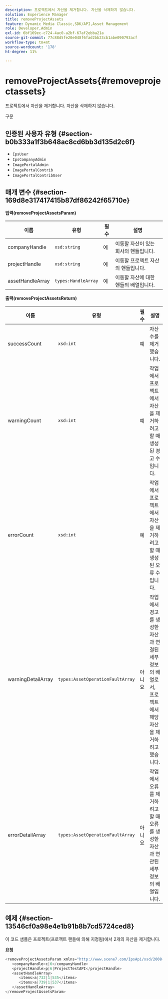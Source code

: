 ```yaml
---
description: 프로젝트에서 자산을 제거합니다. 자산을 삭제하지 않습니다.
solution: Experience Manager
title: removeProjectAssets
feature: Dynamic Media Classic,SDK/API,Asset Management
role: Developer,Admin
exl-id: 6bf169ec-c724-4ac0-a2bf-67af2ebba21a
source-git-commit: 77c88d5fe20e048f6fad2bb23cb1abe090793acf
workflow-type: tm+mt
source-wordcount: '178'
ht-degree: 11%

---
```


# removeProjectAssets{#removeprojectassets}

프로젝트에서 자산을 제거합니다. 자산을 삭제하지 않습니다.

구문

## 인증된 사용자 유형 {#section-b0b333a1f3b648ac8cd6bb3d135d2c6f}

* `IpsUser`
* `IpsCompanyAdmin`
* `ImagePortalAdmin`
* `ImagePortalContrib`
* `ImagePortalContribUser`

## 매개 변수 {#section-169d8e317417415b87df86242f65710e}

**입력(removeProjectAssetsParam)**

| 이름 | 유형 | 필수 | 설명 |
|---|---|---|---|
| companyHandle | `xsd:string` | 예 | 이동할 자산이 있는 회사의 핸들입니다. |
| projectHandle | `xsd:string` | 예 | 이동할 프로젝트 자산의 핸들입니다. |
| assetHandleArray | `types:HandleArray` | 예 | 이동할 자산에 대한 핸들의 배열입니다. |

**출력(removeProjectAssetsReturn)**

| 이름 | 유형 | 필수 | 설명 |
|---|---|---|---|
| successCount | `xsd:int` | 예 | 자산 수를 제거했습니다. |
| warningCount | `xsd:int` | 예 | 작업에서 프로젝트에서 자산을 제거하려고 할 때 생성된 경고 수입니다. |
| errorCount | `xsd:int` | 예 | 작업에서 프로젝트에서 자산을 제거하려고 할 때 생성된 오류 수입니다. |
| warningDetailArray | `types:AssetOperationFaultArray` | 아니요 | 작업에서 경고를 생성한 자산과 연결된 세부 정보의 배열로서, 프로젝트에서 해당 자산을 제거하려고 했습니다. |
| errorDetailArray | `types:AssetOperationFaultArray` | 아니요 | 작업에서 오류를 제거하려고 할 때 오류를 생성한 자산과 연관된 세부 정보의 배열입니다. |

## 예제 {#section-13546cf0a98e4e1b91b8b7cd5724ced8}

이 코드 샘플은 프로젝트(프로젝트 핸들에 의해 지정됨)에서 2개의 자산을 제거합니다.

**요청**

```java
<removeProjectAssetsParam xmlns="http://www.scene7.com/IpsApi/xsd/2008-01-15">
   <companyHandle>c|6</companyHandle>
   <projectHandle>p|6|ProjectTestAPI</projectHandle>
   <assetHandleArray>
      <items>a|732|1|535</items>
      <items>a|739|1|537</items>
   </assetHandleArray>
</removeProjectAssetsParam>
```
